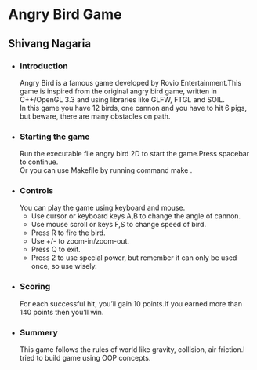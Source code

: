 # Angry Bird Game
## Shivang Nagaria

* ### Introduction
    Angry Bird is a famous game developed by Rovio Entertainment.This game is inspired from the
    original angry bird game, written in C++/OpenGL 3.3 and using libraries like GLFW, FTGL
    and SOIL.\
    In this game you have 12 birds, one cannon and you have to hit 6 pigs, but beware, there are
    many obstacles on path.
* ### Starting the game
    Run the executable file angry bird 2D to start the game.Press spacebar to continue.\
    Or you can use Makefile by running command make .
* ### Controls
    You can play the game using keyboard and mouse.
    * Use cursor or keyboard keys A,B to change the angle of cannon.
    * Use mouse scroll or keys F,S to change speed of bird.
    * Press R to fire the bird.
    * Use +/- to zoom-in/zoom-out.
    * Press Q to exit.
    * Press 2 to use special power, but remember it can only be used once, so use wisely.
* ### Scoring
    For each successful hit, you’ll gain 10 points.If you earned more than 140 points then you’ll win.
* ### Summery
    This game follows the rules of world like gravity, collision, air friction.I tried to build game using
    OOP concepts.
